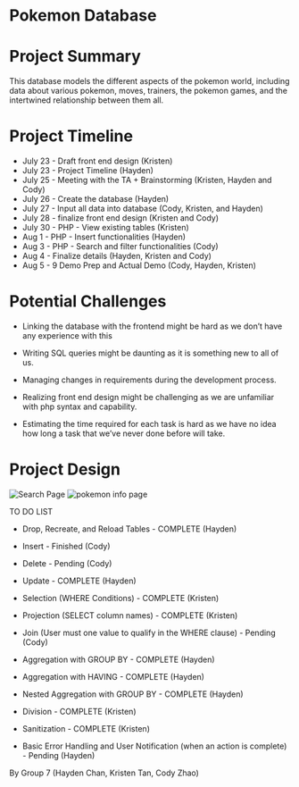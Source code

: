# Pokemon Database
# Project Summary
This database models the different aspects of the pokemon world, including data about various pokemon, moves, trainers, the pokemon games, and the intertwined relationship between them all.

# Project Timeline
- July 23 - Draft front end design (Kristen)
- July 23 - Project Timeline (Hayden)
- July 25 - Meeting with the TA + Brainstorming (Kristen, Hayden and Cody) 
- July 26 - Create the database (Hayden)
- July 27 - Input all data into database (Cody, Kristen, and Hayden)
- July 28 - finalize front end design (Kristen and Cody)
- July 30 - PHP - View existing tables (Kristen)
- Aug 1 - PHP - Insert functionalities (Hayden)
- Aug 3 - PHP - Search and filter functionalities (Cody)
- Aug 4 - Finalize details (Hayden, Kristen and Cody) 
- Aug 5 - 9 Demo Prep and Actual Demo (Cody, Hayden, Kristen)

# Potential Challenges
- Linking the database with the frontend might be hard as we don’t have any experience with this

- Writing SQL queries might be daunting as it is something new to all of us.

- Managing changes in requirements during the development process.

- Realizing front end design might be challenging as we are unfamiliar with php syntax and capability.

- Estimating the time required for each task is hard as we have no idea how long a task that we’ve never done before will take.

# Project Design
![Search Page](https://media.github.students.cs.ubc.ca/user/22161/files/443efc45-dff7-43b7-90cb-2de13171078c)
![pokemon info page](https://media.github.students.cs.ubc.ca/user/22161/files/3df32b33-55fc-493d-92b1-63fa3a515cf6)

TO DO LIST

- Drop, Recreate, and Reload Tables - COMPLETE (Hayden)

- Insert - Finished (Cody)

- Delete - Pending (Cody)

- Update - COMPLETE (Hayden)

- Selection (WHERE Conditions) - COMPLETE (Kristen)

- Projection (SELECT column names) - COMPLETE (Kristen)

- Join (User must one value to qualify in the WHERE clause) - Pending (Cody)

- Aggregation with GROUP BY - COMPLETE (Hayden)

- Aggregation with HAVING - COMPLETE (Hayden)

- Nested Aggregation with GROUP BY - COMPLETE (Hayden)

- Division - COMPLETE (Kristen)

- Sanitization - COMPLETE (Kristen)

- Basic Error Handling and User Notification (when an action is complete) - Pending (Hayden)



By Group 7 (Hayden Chan, Kristen Tan, Cody Zhao)





